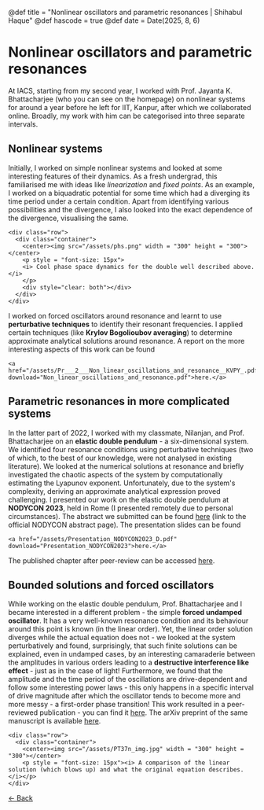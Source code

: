 @def title = "Nonlinear oscillators and parametric resonances | Shihabul Haque"
@def hascode = true
@def date = Date(2025, 8, 6)

# Nonlinear oscillators and parametric resonances
At IACS, starting from my second year, I worked with Prof. Jayanta K. Bhattacharjee (who you can see on the homepage) on nonlinear systems for around a year before he left for IIT, Kanpur, after which we collaborated online. Broadly, my work with him can be categorised into three separate intervals. 

## Nonlinear systems
Initially, I worked on simple nonlinear systems and looked at some interesting features of their dynamics. As a fresh undergrad, this familiarised me with ideas like 
_linearization_ and _fixed points_. As an example, I worked on a biquadratic potential for some time which had a diverging its time period under a certain condition. 
Apart from identifying various possibilities and the divergence, I also looked into the exact dependence of the divergence, visualising the same.
~~~
<div class="row">
  <div class="container">
    <center><img src="/assets/phs.png" width = "300" height = "300"></center>
    <p style = "font-size: 15px">
    <i> Cool phase space dynamics for the double well described above. </i>
    </p>     
    <div style="clear: both"></div> 
  </div>
</div>
~~~
I worked on forced oscillators around resonance and learnt to use **perturbative techniques** to identify their resonant frequencies. I applied certain techniques (like 
**Krylov Bogolioubov averaging**) to determine approximate analytical solutions around resonance. A report on the more interesting aspects of this work can be found
~~~
<a href="/assets/Pr___2___Non_linear_oscillations_and_resonance__KVPY_.pdf" download="Non_linear_oscillations_and_resonance.pdf">here.</a>
~~~
## Parametric resonances in more complicated systems
In the latter part of 2022, I worked with my classmate, Nilanjan, and Prof. Bhattacharjee on an **elastic double pendulum** - a six-dimensional system. We identified four 
resonance conditions using perturbative techniques (two of which, to the best of our knowledge, were not analysed in existing literature). We looked at the numerical solutions 
at resonance and briefly investigated the chaotic aspects of the system by computationally estimating the Lyapunov exponent. Unfortunately, due to the system's complexity, 
deriving an approximate analytical expression proved challenging. I presented our work on the elastic double pendulum at **NODYCON 2023**, held in Rome (I presented remotely 
due to personal circumstances). The abstract we submitted can be found [here](https://nodycon.org/2023/papers/192/abstract_submissions/621/view_abstract) 
(link to the official NODYCON abstract page). The presentation slides can be found
~~~
<a href="/assets/Presentation_NODYCON2023_D.pdf" download="Presentation_NODYCON2023">here.</a>
~~~
The published chapter after peer-review can be accessed [here](https://link.springer.com/chapter/10.1007/978-3-031-50631-4_12).
## Bounded solutions and forced oscillators
While working on the elastic double pendulum, Prof. Bhattacharjee and I became interested in a different problem - the simple **forced undamped oscillator**. It has a very 
well-known resonance condition and its behaviour around this point is known (in the linear order). Yet, the linear order solution diverges while the actual equation does not - we looked at the system perturbatively and found, surprisingly, that such finite solutions can be explained, even in undamped cases, by an interesting camaraderie between 
the amplitudes in various orders leading to a **destructive interference like effect** - just as in the case of light! Furthermore, we found that the amplitude and the time 
period of the oscillations are drive-dependent and follow some interesting power laws - this only happens in a specific interval of drive magnitude after which the oscillator 
tends to become more and more messy - a first-order phase transition! This work resulted in a peer-reviewed publication - you can find it 
[here](https://iopscience.iop.org/article/10.1088/1751-8121/ad6412). The arXiv preprint of the same manuscript is available [here](https://arxiv.org/abs/2305.04125).
~~~
<div class="row">
  <div class="container">
    <center><img src="/assets/PT37n_img.jpg" width = "300" height = "300"></center>
    <p style = "font-size: 15px"><i> A comparison of the linear solution (which blows up) and what the original equation describes. </i></p>
</div>
~~~

[← Back](/menu1/)
